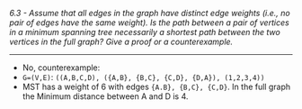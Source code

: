 *6.3 - Assume that all edges in the graph have distinct edge weights (i.e., no pair of edges have the same weight). Is the path between a pair of vertices in a minimum spanning tree necessarily a shortest path between the two vertices in the full graph? Give a proof or a counterexample.*
***
- No, counterexample:
- `G=(V,E)`: `((A,B,C,D), ({A,B}, {B,C}, {C,D}, {D,A}), (1,2,3,4))`
- MST has a weight of 6 with edges `{A.B}, {B,C}, {C,D}`. In the full graph the Minimum distance between A and D is 4.

